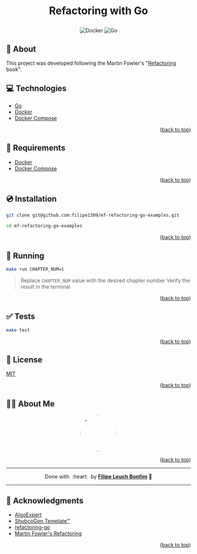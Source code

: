 
<a name="readme-top"></a>

# <p align="center">Refactoring with Go</p>

<p align="center">
    <img src="https://img.shields.io/badge/Tools-Docker-informational?style=flat-square&logo=docker&color=2496ED" alt="Docker" />
    <img src="https://img.shields.io/badge/Code-Go-informational?style=flat-square&logo=go&color=00ADD8" alt="Go" />
</p>

## 💬 About

This project was developed following the Martin Fowler's "[Refactoring](https://www.amazon.com/Refactoring-Improving-Existing-Addison-Wesley-Signature/dp/0134757599) book".

## :computer: Technologies

- [Go](https://golang.org/)
- [Docker](https://www.docker.com/)
- [Docker Compose](https://docs.docker.com/compose/)

<p align="right">(<a href="#readme-top">back to top</a>)</p>

## :scroll: Requirements

- [Docker](https://www.docker.com/)
- [Docker Compose](https://docs.docker.com/compose/)

<p align="right">(<a href="#readme-top">back to top</a>)</p>

## :cd: Installation

```sh
git clone git@github.com:filipe1309/mf-refactoring-go-examples.git
```

```sh
cd mf-refactoring-go-examples
```

<p align="right">(<a href="#readme-top">back to top</a>)</p>

## :runner: Running

```sh
make run CHAPTER_NUM=1
```
> Replace `CHAPTER_NUM` value with the desired chapter number
> Verify the result in the terminal

<p align="right">(<a href="#readme-top">back to top</a>)</p>

## :white_check_mark: Tests

```sh
make test
```

<p align="right">(<a href="#readme-top">back to top</a>)</p>

<!-- 

## Contributing

Pull requests are welcome. For major changes, please open an issue first to discuss what you would like to change.

Please make sure to update tests as appropriate. -->

## :memo: License

[MIT](https://choosealicense.com/licenses/mit/)

<p align="right">(<a href="#readme-top">back to top</a>)</p>

## 🧙‍♂️ About Me

<p align="center">
    <a style="font-weight: bold" href="https://github.com/filipe1309/">
    <img style="border-radius:50%" width="100px; "src="https://github.com/filipe1309.png"/>
    </a>
</p>

<p align="right">(<a href="#readme-top">back to top</a>)</p>

---

<p align="center">
    Done with&nbsp;&nbsp;:heart:&nbsp;&nbsp;by <a style="font-weight: bold" href="https://github.com/filipe1309/">Filipe Leuch Bonfim</a> 🖖
</p>

---

## :clap: Acknowledgments

- [AlgoExpert](https://www.algoexpert.io/)
- [ShubcoGen Template™](https://github.com/filipe1309/shubcogen-template)
- [refactoring-go](https://github.com/Rosalita/refactoring-go)
- [Martin Fowler's Refactoring](https://www.amazon.com/Refactoring-Improving-Existing-Addison-Wesley-Signature/dp/0134757599)

<p align="right">(<a href="#readme-top">back to top</a>)</p>

